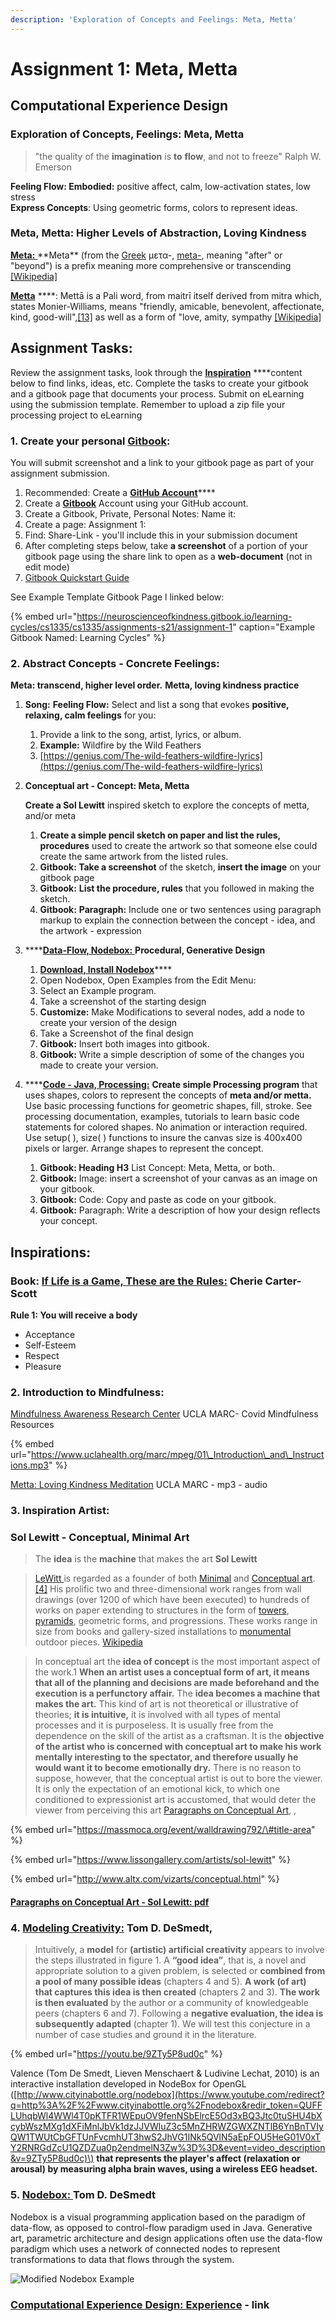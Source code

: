 ```yaml
---
description: 'Exploration of Concepts and Feelings: Meta, Metta'
---
```


# Assignment 1: Meta, Metta

## Computational Experience Design

### Exploration of Concepts, Feelings: Meta, Metta 

> "the quality of the **imagination** is **to** **flow**, and not to freeze" Ralph W. Emerson

**Feeling Flow: Embodied:** positive affect, calm, low-activation states, low stress   
**Express Concepts**: Using geometric forms, colors to represent ideas.

### Meta, Metta: Higher Levels of Abstraction, Loving Kindness 

[**Meta:**  ](http://www.literaturepage.com/read/emersonessays2-17.html#:~:text=Ralph%20Waldo%20Emerson%3A%20Essays%2C%20Second%20Series&text=The%20religions%20of%20the%20world,flow%2C%20and%20not%20to%20freeze.)**Meta** \(from the [Greek](https://en.wikipedia.org/wiki/Ancient_Greek) μετα-, [meta-](https://en.wiktionary.org/wiki/meta-), meaning "after" or "beyond"\) is a prefix meaning more comprehensive or transcending[ \[Wikipedia\]](https://en.wikipedia.org/wiki/Meta)

[**Metta**](https://en.wikipedia.org/wiki/Maitr%C4%AB) ****: Mettā is a Pali word, from maitrī itself derived from mitra which, states Monier-Williams, means "friendly, amicable, benevolent, affectionate, kind, good-will",[\[13\]](https://en.wikipedia.org/wiki/Maitr%C4%AB#cite_note-MWD-13) as well as a form of "love, amity, sympathy [\[Wikipedia\]](https://en.wikipedia.org/wiki/Maitr%C4%AB#Maitr%C4%AB_and_Mett%C4%81)

## Assignment Tasks:

Review the assignment tasks,  look through the [**Inspiration**](../project-1/beginshape_-_vertex_shapes/diagram-and-art-expression.md) ****content below to find links, ideas, etc. Complete the tasks to create your gitbook and a gitbook page that documents your process. Submit on eLearning using the submission template. Remember to upload a zip file your processing project to eLearning

### 1. Create your personal [Gitbook](https://www.gitbook.com/): 

You will submit screenshot and a link to your gitbook page as part of your assignment submission.

1. Recommended: Create a [**GitHub Account**](https://github.com/)\*\*\*\*
2. Create a [**Gitbook**](https://www.gitbook.com/) Account using your GitHub account.
3. Create a Gitbook, Private, Personal Notes:  Name it: 
4. Create a page: Assignment 1:
5. Find: Share-Link - you'll include this in your submission document 
6. After completing steps below, take **a screenshot** of a portion of your gitbook page using the share link to open as a **web-document** \(not in edit mode\)
7. [Gitbook Quickstart Guide](https://docs.gitbook.com/getting-started/quick-start)

See Example Template Gitbook Page l linked below:

{% embed url="https://neuroscienceofkindness.gitbook.io/learning-cycles/cs1335/cs1335/assignments-s21/assignment-1" caption="Example Gitbook Named: Learning Cycles" %}

### 2. Abstract Concepts - Concrete Feelings: 

**Meta:  transcend, higher level order.** **Metta, loving kindness practice**

1. **Song:**  **Feeling Flow:** Select and list a song that evokes **positive, relaxing, calm feelings** for you: 
   1. Provide a link to the song, artist, lyrics, or album.
   2. **Example:**  Wildfire by the Wild Feathers
   3. [https://genius.com/The-wild-feathers-wildfire-lyrics](https://genius.com/The-wild-feathers-wildfire-lyrics)
2. **Conceptual art - Concept: Meta, Metta**

   **Create a Sol Lewitt** inspired sketch to explore the concepts of metta, and/or meta

   1. **Create a simple pencil sketch on paper and list the rules,  procedures** used to create the artwork so that someone else could create the same artwork from the listed rules. 
   2. **Gitbook: Take a screenshot** of the sketch, **insert the image** on your gitbook page
   3. **Gitbook:** **List the procedure, rules** that you followed in making the sketch.
   4. **Gitbook:**  **Paragraph:** Include one or two sentences using paragraph markup to explain the connection between the concept - idea, and the artwork - expression

3. \*\*\*\*[**Data-Flow, Nodebox:** ](assignment-1.md#5-nodebox-tom-d-desmedt)**Procedural, Generative Design**
   1. [ **Download, Install Nodebox**](https://www.nodebox.net/download/)\*\*\*\*
   2.  Open Nodebox, Open Examples from the Edit Menu: 
   3.  Select an Example program.  
   4. Take a screenshot of the starting design
   5. **Customize:** Make Modifications to several nodes, add a node to create your version of the design
   6. Take a Screenshot of the final design
   7. **Gitbook:** Insert both images into gitbook.
   8. **Gitbook:** Write a simple description of some of the changes you made to create your version.
4. \*\*\*\*[**Code - Java, Processing:**](../getting-started/pde-code-editor.md)   **Create simple Processing program** that uses shapes, colors to represent the concepts of **meta and/or metta.** Use basic processing functions for geometric shapes, fill, stroke.  See processing documentation, examples, tutorials to learn basic code statements for colored shapes.  No animation or interaction required.  Use setup\( \), size\( \) functions to insure the canvas size is 400x400 pixels or larger.  Arrange shapes to represent the concept.  
   1. **Gitbook: Heading H3** List Concept:  Meta, Metta, or both.
   2. **Gitbook:**  Image:  insert a screenshot of your canvas as an image on your gitbook.
   3. **Gitbook:**  Code: Copy and paste as code on your gitbook.
   4. **Gitbook:**  Paragraph: Write a description of how your design reflects your concept.

## Inspirations: 

### Book: [If Life is a Game, These are the Rules:](../resources-and-references/resources/games-rules.md)  **Cherie Carter-Scott**

**Rule 1: You will receive a body**

* Acceptance
* Self-Esteem
* Respect
* Pleasure

### 2.  Introduction to Mindfulness: 

 [Mindfulness Awareness Research Center](https://www.uclahealth.org/marc/covid19-mindfulness) UCLA MARC- Covid Mindfulness Resources

{% embed url="https://www.uclahealth.org/marc/mpeg/01\_Introduction\_and\_Instructions.mp3" %}

[Metta:  Loving Kindness Meditation](https://www.uclahealth.org/marc/mpeg/05_Loving_Kindness_Meditation.mp3) UCLA MARC - mp3 - audio

### **3. Inspiration Artist:** 

### **Sol Lewitt - Conceptual, Minimal Art**

> The **idea** is the **machine** that makes the art   **Sol Lewitt**

> [LeWitt ](https://en.wikipedia.org/wiki/Sol_LeWitt)is regarded as a founder of both [Minimal](https://en.wikipedia.org/wiki/Minimal_art) and [Conceptual art](https://en.wikipedia.org/wiki/Conceptual_art).[\[4\]](https://en.wikipedia.org/wiki/Sol_LeWitt#cite_note-GuggenheimMuseum-4) His prolific two and three-dimensional work ranges from wall drawings \(over 1200 of which have been executed\) to hundreds of works on paper extending to structures in the form of [towers](https://en.wikipedia.org/wiki/Tower), [pyramids](https://en.wikipedia.org/wiki/Pyramid), geometric forms, and progressions. These works range in size from books and gallery-sized installations to [monumental](https://en.wikipedia.org/wiki/Monument) outdoor pieces. [Wikipedia](https://en.wikipedia.org/wiki/Sol_LeWitt)

> In conceptual art the **idea of concept** is the most important aspect of the work.1 **When an artist uses a conceptual form of art, it means that all of the planning and decisions are made beforehand and the execution is a perfunctory affair.** The **idea becomes a machine that makes the art.** This kind of art is not theoretical or illustrative of theories; **it is intuitive,** it is involved with all types of mental processes and it is purposeless. It is usually free from the dependence on the skill of the artist as a craftsman. It is the **objective of the artist who is concerned with conceptual art to make his work mentally interesting to the spectator, and therefore usually he would want it to become emotionally dry.** There is no reason to suppose, however, that the conceptual artist is out to bore the viewer. It is only the expectation of an emotional kick, to which one conditioned to expressionist art is accustomed, that would deter the viewer from perceiving this art  [Paragraphs on Conceptual Art](../resources-and-references/resources/conceptual-art.md#paragraphs-on-conceptual-art-sol-lewitt), ,

{% embed url="https://massmoca.org/event/walldrawing792/\#title-area" %}

{% embed url="https://www.lissongallery.com/artists/sol-lewitt" %}

{% embed url="http://www.altx.com/vizarts/conceptual.html" %}

#### [Paragraphs on Conceptual Art - Sol Lewitt: pdf](https://monoskop.org/images/3/3d/LeWitt_Sol_1967_1999_Paragraphs_on_Conceptual_Art.pdf)

### 4. [Modeling Creativity:](../resources-and-references/resources/creativity.md#modeling-creativity-tom-d-desmedt)  Tom D. DeSmedt,

> Intuitively, a **model** for **\(artistic\) artificial creativity** appears to involve the steps illustrated in figure 1. A **“good idea”**, that is, a novel and appropriate solution to a given problem, is selected or **combined from a pool of many possible ideas** \(chapters 4 and 5\). **A work \(of art\) that captures this idea is then created** \(chapters 2 and 3\). **The work is then evaluated** by the author or a community of knowledgeable peers \(chapters 6 and 7\). Following a **negative evaluation, the idea is subsequently adapted** \(chapter 1\). We will test this conjecture in a number of case studies and ground it in the literature.

{% embed url="https://youtu.be/9ZTy5P8ud0c" %}

Valence \(Tom De Smedt, Lieven Menschaert & Ludivine Lechat, 2010\) is an interactive installation developed in NodeBox for OpenGL \([http://www.cityinabottle.org/nodebox](https://www.youtube.com/redirect?q=http%3A%2F%2Fwww.cityinabottle.org%2Fnodebox&redir_token=QUFFLUhqbWl4WWl4T0pKTFR1WEpuOV9fenNSbElrcE5Od3xBQ3Jtc0tuSHU4bXcybWszMXg1dXFiMnlJbVk1dzJJVWluZ3c5MnZHRWZGWXZNTlB6YnBnTVIyQW1TWUtCbGFTUnFvcmhUT3hwS2JhVG1INk5QVlN5aEpFOU5HeG01V0xTY2RNRGdZcU1QZDZua0p2endmelN3Zw%3D%3D&event=video_description&v=9ZTy5P8ud0c)\) **that represents the player's affect \(relaxation or arousal\) by measuring alpha brain waves, using a wireless EEG headset.**

### 5. [Nodebox: ](https://www.nodebox.net/download/) Tom D. DeSmedt

Nodebox is a visual programming application based on the paradigm of data-flow, as opposed to control-flow paradigm used in Java.  Generative art, parametric architecture and design applications often use the data-flow paradigm which uses a network of connected nodes to represent transformations to data that flows through the system.

![Modified Nodebox Example](../.gitbook/assets/screen-shot-2021-01-23-at-3.00.42-pm.png)

### [Computational Experience Design: Experience](https://kdoore.gitbook.io/computational-experience-design/adaptive-systems/humanist-lens/experience) - link



